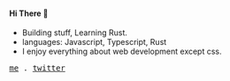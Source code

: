#### Hi There 👋

- Building stuff, Learning Rust.
- languages: Javascript, Typescript, Rust
- I enjoy everything about web development except css. 

<p>
  <samp>
    <a href="https://github.com/chiefportable">me</a> .
    <a href="https://twitter.com/chiefportable">twitter</a>
  </samp>
</p>


